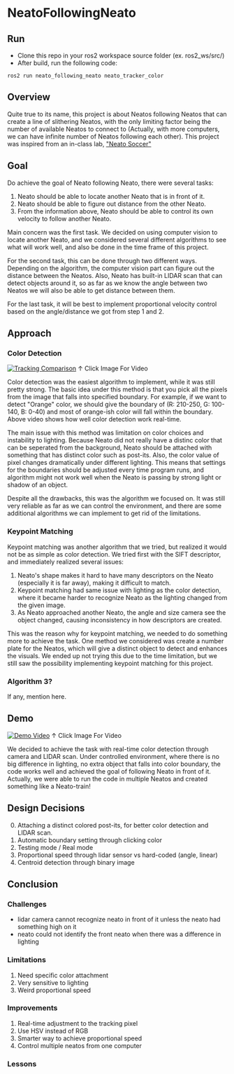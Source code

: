 # NeatoFollowingNeato

## Run

- Clone this repo in your ros2 workspace source folder (ex. ros2_ws/src/)
- After build, run the following code:
```
ros2 run neato_following_neato neato_tracker_color 
```

## Overview

Quite true to its name, this project is about Neatos following Neatos that can create a line of slithering Neatos, with the only limiting factor being the number of available Neatos to connect to (Actually, with more computers, we can have infinite number of Neatos following each other). This project was inspired from an in-class lab, ["Neato Soccer"](https://github.com/comprobo22/class_activities_and_resources/tree/main/neato_soccer)

## Goal

Do achieve the goal of Neato following Neato, there were several tasks:

1. Neato should be able to locate another Neato that is in front of it.
2. Neato should be able to figure out distance from the other Neato.
3. From the information above, Neato should be able to control its own velocity to follow another Neato.

Main concern was the first task. We decided on using computer vision to locate another Neato, and we considered several different algorithms to see what will work well, and also be done in the time frame of this project.

For the second task, this can be done through two different ways. Depending on the algorithm, the computer vision part can figure out the distance between the Neatos. Also, Neato has built-in LIDAR scan that can detect objects around it, so as far as we know the angle between two Neatos we will also be able to get distance between them.

For the last task, it will be best to implement proportional velocity control based on the angle/distance we got from step 1 and 2. 

## Approach

### Color Detection

[![Tracking Comparison](https://img.youtube.com/vi/BhG1ZUt1OvM/maxresdefault.jpg)](https://youtu.be/BhG1ZUt1OvM)
↑ Click Image For Video

Color detection was the easiest algorithm to implement, while it was still pretty strong. The basic idea under this method is that you pick all the pixels from the image that falls into specified boundary. For example, if we want to detect "Orange" color, we should give the boundary of (R: 210-250, G: 100-140, B: 0-40) and most of orange-ish color will fall within the boundary. Above video shows how well color detection work real-time.

The main issue with this method was limitation on color choices and instability to lighting. Because Neato did not really have a distinc color that can be seperated from the background, Neato should be attached with something that has distinct color such as post-its. Also, the color value of pixel changes dramatically under different lighting. This means that settings for the boundaries should be adjusted every time program runs, and algorithm might not work well when the Neato is passing by strong light or shadow of an object. 

Despite all the drawbacks, this was the algorithm we focused on. It was still very reliable as far as we can control the environment, and there are some additional algorithms we can implement to get rid of the limitations. 

### Keypoint Matching

Keypoint matching was another algorithm that we tried, but realized it would not be as simple as color detection. We tried first with the SIFT descriptor, and immediately realized several issues:

1. Neato's shape makes it hard to have many descriptors on the Neato (especially it is far away), making it difficult to match. 
2. Keypoint matching had same issue with lighting as the color detection, where it became harder to recognize Neato as the lighting changed from the given image.
3. As Neato approached another Neato, the angle and size camera see the object changed, causing inconsistency in how descriptors are created.

This was the reason why for keypoint matching, we needed to do something more to achieve the task. One method we considered was create a number plate for the Neatos, which will give a distinct object to detect and enhances the visuals. We ended up not trying this due to the time limitation, but we still saw the possibility implementing keypoint matching for this project.

### Algorithm 3? 

If any, mention here.

## Demo

[![Demo Video](https://img.youtube.com/vi/cAolaKo4dqg/maxresdefault.jpg)](https://youtu.be/cAolaKo4dqg)
↑ Click Image For Video

We decided to achieve the task with real-time color detection through camera and LIDAR scan. Under controlled environment, where there is no big difference in lighting, no extra object that falls into color boundary, the code works well and achieved the goal of following Neato in front of it. Actually, we were able to run the code in multiple Neatos and created something like a Neato-train!

## Design Decisions

0. Attaching a distinct colored post-its, for better color detection and LIDAR scan.
1. Automatic boundary setting through clicking color
2. Testing mode / Real mode
3. Proportional speed through lidar sensor vs hard-coded (angle, linear)
4. Centroid detection through binary image

## Conclusion

### Challenges
- lidar camera cannot recognize neato in front of it unless the neato had something high on it
- neato could not identify the front neato when there was a difference in lighting

### Limitations

1. Need specific color attachment
2. Very sensitive to lighting
3. Weird proportional speed

### Improvements

1. Real-time adjustment to the tracking pixel
2. Use HSV instead of RGB
3. Smarter way to achieve proportional speed
4. Control multiple neatos from one computer

### Lessons

